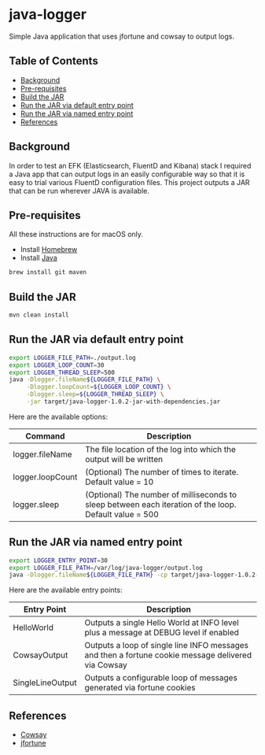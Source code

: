 # java-logger
Simple Java application that uses jfortune and cowsay to output logs.

## Table of Contents

<!-- toc -->

- [Background](#background)
- [Pre-requisites](#pre-requisites)
- [Build the JAR](#build-the-jar)
- [Run the JAR via default entry point](#run-the-jar-via-default-entry-point)
- [Run the JAR via named entry point](#run-the-jar-via-named-entry-point)
- [References](#references)

<!-- tocstop -->

## Background

In order to test an EFK (Elasticsearch, FluentD and Kibana) stack I required a Java app that can output logs in an
easily configurable way so that it is easy to trial various FluentD configuration files. This project outputs a JAR
that can be run wherever JAVA is available.

## Pre-requisites
All these instructions are for macOS only.

- Install [Homebrew](https://docs.brew.sh/Installation.html)
- Install [Java](https://docs.oracle.com/javase/8/docs/technotes/guides/install/mac_jdk.html)

```bash
brew install git maven
```

## Build the JAR
```bash
mvn clean install
```

## Run the JAR via default entry point
```bash
export LOGGER_FILE_PATH=./output.log
export LOGGER_LOOP_COUNT=30
export LOGGER_THREAD_SLEEP=500
java -Dlogger.fileName${LOGGER_FILE_PATH} \
     -Dlogger.loopCount=${LOGGER_LOOP_COUNT} \
     -Dlogger.sleep=${LOGGER_THREAD_SLEEP} \
     -jar target/java-logger-1.0.2-jar-with-dependencies.jar
```

Here are the available options:

| Command | Description |
| --- | --- |
| logger.fileName | The file location of the log into which the output will be written |
| logger.loopCount | (Optional) The number of times to iterate. Default value = 10 |
| logger.sleep | (Optional) The number of milliseconds to sleep between each iteration of the loop. Default value = 500 |

## Run the JAR via named entry point
```bash
export LOGGER_ENTRY_POINT=30
export LOGGER_FILE_PATH=/var/log/java-logger/output.log
java -Dlogger.fileName${LOGGER_FILE_PATH} -cp target/java-logger-1.0.2-jar-with-dependencies.jar io.thinkstack.logger.slf4j.${LOGGER_ENTRY_POINT}
```

Here are the available entry points:

| Entry Point | Description |
| --- | --- |
| HelloWorld | Outputs a single Hello World at INFO level plus a message at DEBUG level if enabled |
| CowsayOutput | Outputs a loop of single line INFO messages and then a fortune cookie message delivered via Cowsay |
| SingleLineOutput | Outputs a configurable loop of messages generated via fortune cookies |

## References
- [Cowsay](https://github.com/RickSBrown/cowsay)
- [jfortune](https://github.com/oboehm/jfortune)

